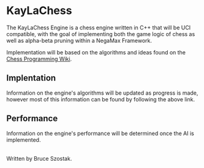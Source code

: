 # KayLaChess
The KayLaChess Engine is a chess engine written in C++ that will be UCI compatible, with the goal of implementing both the game logic of chess as well as alpha-beta pruning within a NegaMax Framework.

Implementation will be based on the algorithms and ideas found on the [Chess Programming Wiki](https://www.chessprogramming.org/Main_Page).

## Implentation
Information on the engine's algorithms will be updated as progress is made, however most of this information can be found by following the above link.

## Performance
Information on the engine's performance will be determined once the AI is implemented.

######
Written by Bruce Szostak.
